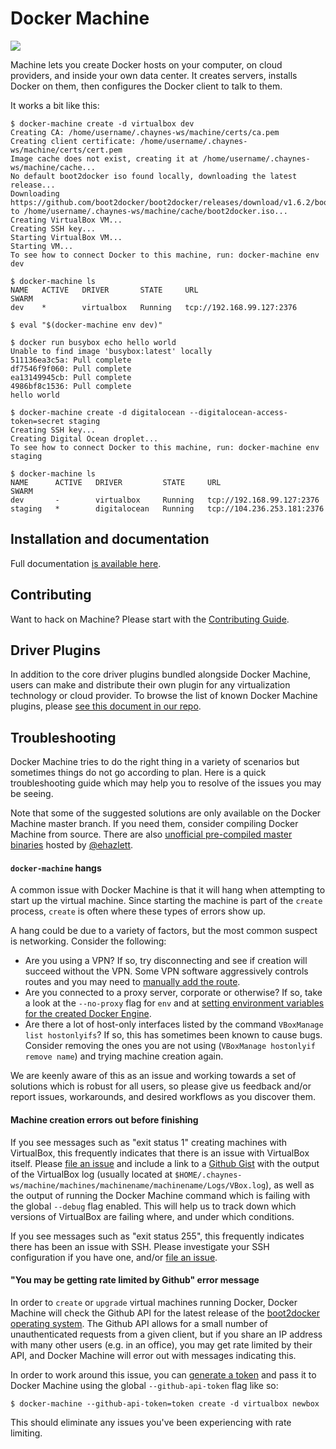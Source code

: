 # Docker Machine

![](/docs/img/logo.png)

Machine lets you create Docker hosts on your computer, on cloud providers, and
inside your own data center. It creates servers, installs Docker on them, then
configures the Docker client to talk to them.

It works a bit like this:

```console
$ docker-machine create -d virtualbox dev
Creating CA: /home/username/.chaynes-ws/machine/certs/ca.pem
Creating client certificate: /home/username/.chaynes-ws/machine/certs/cert.pem
Image cache does not exist, creating it at /home/username/.chaynes-ws/machine/cache...
No default boot2docker iso found locally, downloading the latest release...
Downloading https://github.com/boot2docker/boot2docker/releases/download/v1.6.2/boot2docker.iso to /home/username/.chaynes-ws/machine/cache/boot2docker.iso...
Creating VirtualBox VM...
Creating SSH key...
Starting VirtualBox VM...
Starting VM...
To see how to connect Docker to this machine, run: docker-machine env dev

$ docker-machine ls
NAME   ACTIVE   DRIVER       STATE     URL                         SWARM
dev    *        virtualbox   Running   tcp://192.168.99.127:2376

$ eval "$(docker-machine env dev)"

$ docker run busybox echo hello world
Unable to find image 'busybox:latest' locally
511136ea3c5a: Pull complete
df7546f9f060: Pull complete
ea13149945cb: Pull complete
4986bf8c1536: Pull complete
hello world

$ docker-machine create -d digitalocean --digitalocean-access-token=secret staging
Creating SSH key...
Creating Digital Ocean droplet...
To see how to connect Docker to this machine, run: docker-machine env staging

$ docker-machine ls
NAME      ACTIVE   DRIVER         STATE     URL                          SWARM
dev       -        virtualbox     Running   tcp://192.168.99.127:2376
staging   *        digitalocean   Running   tcp://104.236.253.181:2376
```

## Installation and documentation

Full documentation [is available here](https://docs.docker.com/machine/).

## Contributing

Want to hack on Machine? Please start with the [Contributing Guide](https://github.com/chaynes-ws/machine/blob/master/CONTRIBUTING.md).

## Driver Plugins

In addition to the core driver plugins bundled alongside Docker Machine, users
can make and distribute their own plugin for any virtualization technology or
cloud provider.  To browse the list of known Docker Machine plugins, please [see
this document in our
repo](https://github.com/chaynes-ws/machine/blob/master/docs/AVAILABLE_DRIVER_PLUGINS.md).

## Troubleshooting

Docker Machine tries to do the right thing in a variety of scenarios but
sometimes things do not go according to plan.  Here is a quick troubleshooting
guide which may help you to resolve of the issues you may be seeing.

Note that some of the suggested solutions are only available on the Docker
Machine master branch.  If you need them, consider compiling Docker Machine from
source.  There are also [unofficial pre-compiled master
binaries](https://docker-machine-builds.evanhazlett.com/latest) hosted by
[@ehazlett](https://github.com/ehazlett).

#### `docker-machine` hangs

A common issue with Docker Machine is that it will hang when attempting to start
up the virtual machine.  Since starting the machine is part of the `create`
process, `create` is often where these types of errors show up.

A hang could be due to a variety of factors, but the most common suspect is
networking.  Consider the following:

-   Are you using a VPN?  If so, try disconnecting and see if creation will
    succeed without the VPN.  Some VPN software aggressively controls routes and
    you may need to [manually add the route](https://github.com/chaynes-ws/machine/issues/1500#issuecomment-121134958).
-   Are you connected to a proxy server, corporate or otherwise?  If so, take a
    look at the `--no-proxy` flag for `env` and at [setting environment variables
    for the created Docker Engine](https://docs.docker.com/machine/reference/create/#specifying-configuration-options-for-the-created-docker-engine).
-   Are there a lot of host-only interfaces listed by the command `VBoxManage list
    hostonlyifs`?  If so, this has sometimes been known to cause bugs.  Consider
    removing the ones you are not using (`VBoxManage hostonlyif remove name`) and
    trying machine creation again.

We are keenly aware of this as an issue and working towards a set of solutions
which is robust for all users, so please give us feedback and/or report issues,
workarounds, and desired workflows as you discover them.

#### Machine creation errors out before finishing

If you see messages such as "exit status 1" creating machines with VirtualBox,
this frequently indicates that there is an issue with VirtualBox itself.  Please
[file an issue](https://github.com/chaynes-ws/machine/issues/new) and include a link
to a [Github Gist](https://gist.github.com/) with the output of the VirtualBox
log (usually located at
`$HOME/.chaynes-ws/machine/machines/machinename/machinename/Logs/VBox.log`), as well
as the output of running the Docker Machine command which is failing with the
global `--debug` flag enabled.  This will help us to track down which versions
of VirtualBox are failing where, and under which conditions.

If you see messages such as "exit status 255", this frequently indicates there
has been an issue with SSH.  Please investigate your SSH configuration if you
have one, and/or [file an issue](https://github.com/chaynes-ws/machine/issues).

#### "You may be getting rate limited by Github" error message

In order to `create` or `upgrade` virtual machines running Docker, Docker
Machine will check the Github API for the latest release of the [boot2docker
operating system](https://github.com/boot2docker/boot2docker).  The Github API
allows for a small number of unauthenticated requests from a given client, but
if you share an IP address with many other users (e.g. in an office), you may
get rate limited by their API, and Docker Machine will error out with messages
indicating this.

In order to work around this issue, you can [generate a
token](https://help.github.com/articles/creating-an-access-token-for-command-line-use/)
and pass it to Docker Machine using the global `--github-api-token` flag like
so:

```console
$ docker-machine --github-api-token=token create -d virtualbox newbox
```

This should eliminate any issues you've been experiencing with rate limiting.
